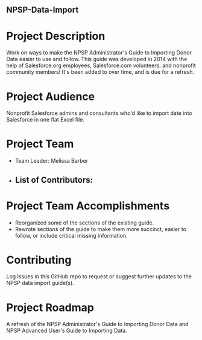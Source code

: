 ## NPSP-Data-Import

# Project Description
Work on ways to make the NPSP Administrator's Guide to Importing Donor Data easier to use and follow. This guide was developed in 2014 with the help of Salesforce.org employees, Salesforce.com volunteers, and nonprofit community members! It's been added to over time, and is due for a refresh.

# Project Audience
Nonprofit Salesforce admins and consultants who'd like to import date into Salesforce in one flat Excel file.

# Project Team
- Team Leader: Melissa Barber
- List of Contributors:
  - 

# Project Team Accomplishments
- Reorganized some of the sections of the existing guide.
- Rewrote sections of the guide to make them more succinct, easier to follow, or include critical missing information.

# Contributing
Log Issues in this GitHub repo to request or suggest further updates to the NPSP data import guide(s).

# Project Roadmap
A refresh of the NPSP Administrator's Guide to Importing Donor Data and NPSP Advanced User's Guide to Importing Data.
